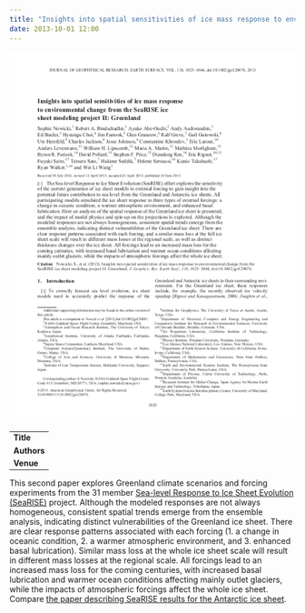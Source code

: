 ```yaml
---
title: "Insights into spatial sensitivities of ice mass response to environmental change from the SeaRISE ice sheet modeling project II: Greenland"
date: 2013-10-01 12:00
---
```


![](/img/applications/nowickietal2013_searisespatialgreenland.png)


||
|-
| **Title** | [Insights into spatial sensitivities of ice mass response to environmental change from the SeaRISE ice sheet modeling project II: Greenland](http://onlinelibrary.wiley.com/doi/10.1002/jgrf.20076/abstract) |
| **Authors** | [S. Nowicki](http://neptune.gsfc.nasa.gov/csb/personnel/index.php?id=334) and others |
| **Venue** |  [J. Geophys. Res. (Earth Surface)](http://onlinelibrary.wiley.com/journal/10.1002/(ISSN)2169-9011) |

This second paper explores Greenland climate scenarios and forcing experiments from the 31 member [Sea-level Response to Ice Sheet Evolution (SeaRISE)](http://websrv.cs.umt.edu/isis/index.php/SeaRISE_Assessment) project. Although the modeled responses are not always homogeneous, consistent spatial trends emerge from the ensemble analysis, indicating distinct vulnerabilities of the Greenland ice sheet. There are clear response patterns associated with each forcing (1. a change in oceanic condition, 2. a warmer atmospheric environment, and 3. enhanced basal lubrication). Similar mass loss at the whole ice sheet scale will result in different mass losses at the regional scale. All forcings lead to an increased mass loss for the coming centuries, with increased basal lubrication and warmer ocean conditions affecting mainly outlet glaciers, while the impacts of atmospheric forcings affect the whole ice sheet.
Compare [the paper describing SeaRISE results for the Antarctic ice sheet](applications:201309).

